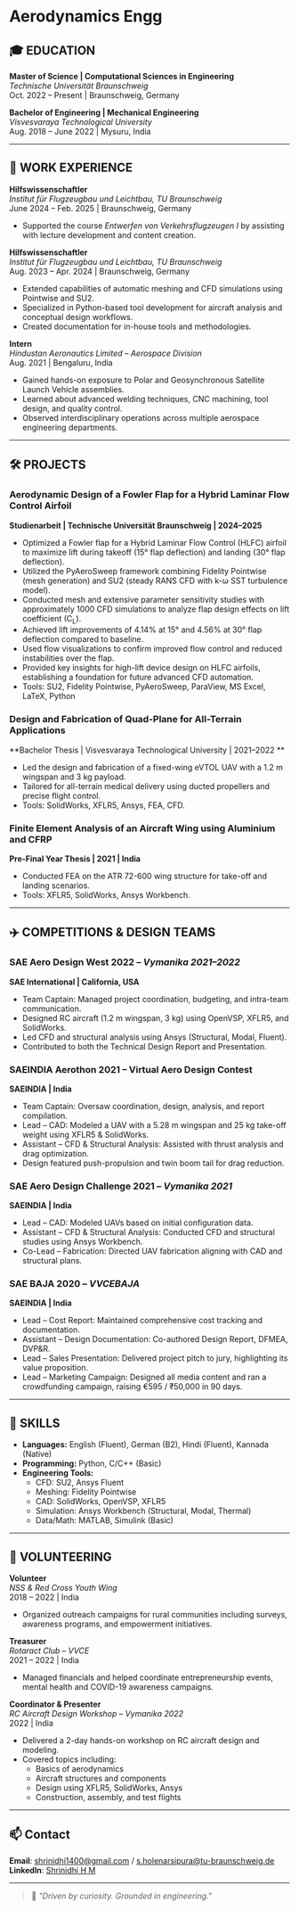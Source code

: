 # Aerodynamics Engg

## 🎓 EDUCATION

**Master of Science | Computational Sciences in Engineering**  
*Technische Universität Braunschweig*  
Oct. 2022 – Present | Braunschweig, Germany

**Bachelor of Engineering | Mechanical Engineering**  
*Visvesvaraya Technological University*  
Aug. 2018 – June 2022 | Mysuru, India

---

## 💼 WORK EXPERIENCE

**Hilfswissenschaftler**  
*Institut für Flugzeugbau und Leichtbau, TU Braunschweig*  
June 2024 – Feb. 2025 | Braunschweig, Germany  
- Supported the course *Entwerfen von Verkehrsflugzeugen I* by assisting with lecture development and content creation.

**Hilfswissenschaftler**  
*Institut für Flugzeugbau und Leichtbau, TU Braunschweig*  
Aug. 2023 – Apr. 2024 | Braunschweig, Germany  
- Extended capabilities of automatic meshing and CFD simulations using Pointwise and SU2.  
- Specialized in Python-based tool development for aircraft analysis and conceptual design workflows.  
- Created documentation for in-house tools and methodologies.

**Intern**  
*Hindustan Aeronautics Limited – Aerospace Division*  
Aug. 2021 | Bengaluru, India  
- Gained hands-on exposure to Polar and Geosynchronous Satellite Launch Vehicle assemblies.  
- Learned about advanced welding techniques, CNC machining, tool design, and quality control.  
- Observed interdisciplinary operations across multiple aerospace engineering departments.

---

## 🛠 PROJECTS

### Aerodynamic Design of a Fowler Flap for a Hybrid Laminar Flow Control Airfoil  
**Studienarbeit | Technische Universität Braunschweig | 2024–2025**

- Optimized a Fowler flap for a Hybrid Laminar Flow Control (HLFC) airfoil to maximize lift during takeoff (15° flap deflection) and landing (30° flap deflection).
- Utilized the PyAeroSweep framework combining Fidelity Pointwise (mesh generation) and SU2 (steady RANS CFD with k-ω SST turbulence model).
- Conducted mesh and extensive parameter sensitivity studies with approximately 1000 CFD simulations to analyze flap design effects on lift coefficient (C<sub>L</sub>).
- Achieved lift improvements of 4.14% at 15° and 4.56% at 30° flap deflection compared to baseline. 
- Used flow visualizations to confirm improved flow control and reduced instabilities over the flap.
- Provided key insights for high-lift device design on HLFC airfoils, establishing a foundation for future advanced CFD automation.
- Tools: SU2, Fidelity Pointwise, PyAeroSweep, ParaView, MS Excel, LaTeX, Python

### Design and Fabrication of Quad-Plane for All-Terrain Applications  
**Bachelor Thesis | Visvesvaraya Technological University | 2021–2022 **  
- Led the design and fabrication of a fixed-wing eVTOL UAV with a 1.2 m wingspan and 3 kg payload.  
- Tailored for all-terrain medical delivery using ducted propellers and precise flight control.  
- Tools: SolidWorks, XFLR5, Ansys, FEA, CFD.

### Finite Element Analysis of an Aircraft Wing using Aluminium and CFRP  
**Pre-Final Year Thesis | 2021 | India**  
- Conducted FEA on the ATR 72-600 wing structure for take-off and landing scenarios.  
- Tools: XFLR5, SolidWorks, Ansys Workbench.

---

## ✈️ COMPETITIONS & DESIGN TEAMS

### SAE Aero Design West 2022 – *Vymanika 2021–2022*  
**SAE International | California, USA**  
- Team Captain: Managed project coordination, budgeting, and intra-team communication.  
- Designed RC aircraft (1.2 m wingspan, 3 kg) using OpenVSP, XFLR5, and SolidWorks.  
- Led CFD and structural analysis using Ansys (Structural, Modal, Fluent).  
- Contributed to both the Technical Design Report and Presentation.

### SAEINDIA Aerothon 2021 – Virtual Aero Design Contest  
**SAEINDIA | India**  
- Team Captain: Oversaw coordination, design, analysis, and report compilation.  
- Lead – CAD: Modeled a UAV with a 5.28 m wingspan and 25 kg take-off weight using XFLR5 & SolidWorks.  
- Assistant – CFD & Structural Analysis: Assisted with thrust analysis and drag optimization.  
- Design featured push-propulsion and twin boom tail for drag reduction.

### SAE Aero Design Challenge 2021 – *Vymanika 2021*  
**SAEINDIA | India**  
- Lead – CAD: Modeled UAVs based on initial configuration data.  
- Assistant – CFD & Structural Analysis: Conducted CFD and structural studies using Ansys Workbench.  
- Co-Lead – Fabrication: Directed UAV fabrication aligning with CAD and structural plans.

### SAE BAJA 2020 – *VVCEBAJA*  
**SAEINDIA | India**  
- Lead – Cost Report: Maintained comprehensive cost tracking and documentation.  
- Assistant – Design Documentation: Co-authored Design Report, DFMEA, DVP&R.  
- Lead – Sales Presentation: Delivered project pitch to jury, highlighting its value proposition.  
- Lead – Marketing Campaign: Designed all media content and ran a crowdfunding campaign, raising €595 / ₹50,000 in 90 days.

---

## 🧠 SKILLS

- **Languages:** English (Fluent), German (B2), Hindi (Fluent), Kannada (Native)  
- **Programming:** Python, C/C++ (Basic)  
- **Engineering Tools:**  
  - CFD: SU2, Ansys Fluent  
  - Meshing: Fidelity Pointwise  
  - CAD: SolidWorks, OpenVSP, XFLR5  
  - Simulation: Ansys Workbench (Structural, Modal, Thermal)  
  - Data/Math: MATLAB, Simulink (Basic)  

---

## 🤝 VOLUNTEERING

**Volunteer**  
*NSS & Red Cross Youth Wing*  
2018 – 2022 | India  
- Organized outreach campaigns for rural communities including surveys, awareness programs, and empowerment initiatives.

**Treasurer**  
*Rotaract Club – VVCE*  
2021 – 2022 | India  
- Managed financials and helped coordinate entrepreneurship events, mental health and COVID-19 awareness campaigns.

**Coordinator & Presenter**  
*RC Aircraft Design Workshop – Vymanika 2022*  
2022 | India  
- Delivered a 2-day hands-on workshop on RC aircraft design and modeling.  
- Covered topics including:  
  - Basics of aerodynamics  
  - Aircraft structures and components  
  - Design using XFLR5, SolidWorks, Ansys  
  - Construction, assembly, and test flights

---

## 📫 Contact

**Email**: [shrinidhi1400@gmail.com](mailto:shrinidhi1400@gmail.com) / [s.holenarsipura@tu-braunschweig.de](mailto:s.holenarsipura@tu-braunschweig.de)    
**LinkedIn**: [Shrinidhi H M](https://www.linkedin.com/in/shrinidhihm/) 

---

> 🚀 _"Driven by curiosity. Grounded in engineering."_  
